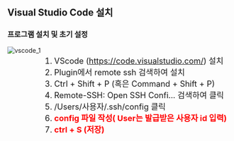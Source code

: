 ## Visual Studio Code 설치
### 프로그램 설치 및 초기 설정
<div style="display:flex;">
<div>
<img src="img/vscode_5.png" title="vscode_1"/>
</div>
<div style="min-width: 360px">
<font size="4">

1. VScode (https://code.visualstudio.com/) 설치
2. Plugin에서 remote ssh 검색하여 설치
3. Ctrl + Shift + P (혹은 Command + Shift + P)
4. Remote-SSH: Open SSH Confi... 검색하여 클릭
5. /Users/사용자/.ssh/config 클릭
6. <span style="color: red">**config 파일 작성( User는 발급받은 사용자 id 입력)**</span>
7. <span style="color: red">**ctrl + S (저장)**</span>

</font>
</div>
<div>